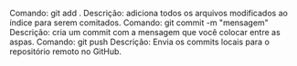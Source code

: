 Comando: git add . 
Descrição: adiciona todos os arquivos modificados ao índice para serem comitados.
Comando: git commit -m "mensagem" 
Descrição: cria um commit com a mensagem que você colocar entre as aspas.
Comando: git push
Descrição: Envia os commits locais para o repositório remoto no GitHub.
